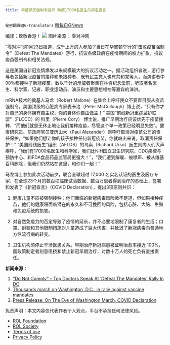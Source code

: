 ```yaml
---
title: 华盛顿反强制令游行 助威17000名医生的实名宣言
---
```

`秘密翻譯組G-Translators` [轉載自GNews](https://gnews.org/zh-hans/1902055/)

编译：致敬香港！
![](https://assets.gnews.org/wp-content/uploads/2022/01/5-22.jpg)
图片来源： 零对冲网

“零对冲”网1月23日报道，成千上万的人参加了当日在华盛顿举行的“击败疫苗强制令”（Defeat The Mandates）游行，抗议各级政府在疫情期间的权力扩张，抗议疫苗强制令和相关法规。

这是美国自新冠疫情爆发以来规模最大的抗议活动之一。据活动组织者说，游行参与者包括新冠疫苗的接种和未接种者、既有民主党人也有共和党等人，而演讲者中90%都接种了新冠疫苗。数以千计的示威者聚集在林肯纪念堂前，听取著名医生、科学家、记者、职业运动员、演员和主要思想领袖等嘉宾的演讲。

mRNA技术的奠基人马龙（Robert Malone）在集会上呼吁民众不要盲目服从疫苗强制令。美国顶级的心脏病专家麦卡洛（Peter McCullough）博士说，“只有你才对自己的身体拥有自主权，你的身体你自由做主！” 美国“前线新冠重症监护联盟”（FLCCC）的 科里（Pierre Cory） 博士说，推广早期治疗应该优先于疫苗接种，“而他们就是无休止地让我们接种疫苗，尽管这个单一政策已经明显失败”。健康研究员、前政府官员亚历山大（Paul Alexander）则呼吁取消对疫苗公司的责任保护，“如果他们想让你的孩子接种任何新冠疫苗，你就站出来说，取消责任保护！” “美国前线医生”组织（AFLDS）的乌索（Richard Urso）医生则向人们大声疾呼，“我们有17000名医生和科学家，我们比NIH国立卫生研究院、CDC疾控与预防中心、和FDA食品药品监管局更强大！”，“我们遭到解雇、被噤声、被从维基百科删除，但我们仍然站在这里，和你们一起！”

马龙博士参加此次活动前夕，联合全球超过 17,000 名实名认证的医生及医疗专家，在全球23个月的数百项临床试验数据、数百万患者得到治疗的基础上，签署和发表了《新冠宣言》（COVID Declaration），提出3项原则共识：

1. 健康儿童不应被强制接种：他们面临的新冠病毒风险微不足道，但如果接种疫苗，他们的健康将面临潜在的永久和不可挽回的风险，包括心脏、大脑、生殖和免疫系统的损害。

2. 对自然免疫力的否定导致了疫情的延长，并不必要地限制了康复者的生活；口罩、封锁和其他限制措施对儿童造成了巨大伤害，并延迟了新冠病毒向普通地方性流行病的转变。

3. 卫生机构须停止干涉医患关系。早期治疗新冠病患被证明治愈率接近 100%，而政策制定者刻意阻挠和禁止新冠早期治疗，对数十万人的死亡负有直接责任。

**新闻来源：**

1. [“Do Not Comply” – Top Doctors Speak At ‘Defeat The Mandates’ Rally In DC](https://www.zerohedge.com/political/disinformation-extremism-and-violence-all-eyes-dc-defeat-mandates-rally-organizers)
2. [Thousands march on Washington, D.C., in rally against vaccine mandates](https://www.upi.com/Top_News/US/2022/01/23/thousands-march-Washington-DC-rally-against-vaccine-mandates/6221642966129/)
3. [Press Release: On The Eve of Washington March, COVID Declaration](https://rwmalonemd.substack.com/p/press-release-on-the-eve-of-washington)


 

免责声明：本文内容仅代表作者个人观点，平台不承担任何法律风险。

- [ROL Foundation](https://rolfoundation.org/)
- [ROL Society](https://rolsociety.org/)
- [Terms of use](https://gnews.org/terms-of-use-3/)
- [Privacy Policy](https://gnews.org/privacy-policy/)
